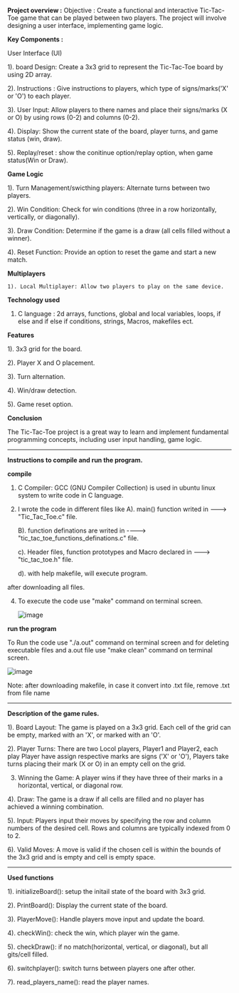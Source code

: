 **Project overview :** 
Objective : Create a functional and interactive Tic-Tac-Toe game that can be played between two players. The project will involve designing a user interface, implementing game logic.

**Key Components :**

User Interface (UI)

   1). board Design: Create a 3x3 grid to represent the Tic-Tac-Toe board by using 2D array.
   
   2). Instructions : Give instructions to players, which type of signs/marks('X' or 'O') to each player. 
   
   3). User Input: Allow players to there names and place their signs/marks (X or O) by using rows (0-2) and columns (0-2).
   
   4). Display: Show the current state of the board, player turns, and game status (win, draw).
   
   5). Replay/reset : show the conitinue option/replay option, when game status(Win or Draw).
   
**Game Logic**

  1). Turn Management/swicthing players: Alternate turns between two players.
  
  2). Win Condition: Check for win conditions (three in a row horizontally, vertically, or diagonally).
  
  3). Draw Condition: Determine if the game is a draw (all cells filled without a winner).
  
  4). Reset Function: Provide an option to reset the game and start a new match.
  
 **Multiplayers**
 
    1). Local Multiplayer: Allow two players to play on the same device.

**Technology used**

1) C language : 2d arrays, functions, global and local variables, loops, if else and if else if conditions, strings, Macros, makefiles ect.

**Features**

   1). 3x3 grid for the board.
   
   2). Player X and O placement.
   
   3). Turn alternation.
   
   4). Win/draw detection.
   
   5). Game reset option.

**Conclusion**

The Tic-Tac-Toe project is a great way to learn and implement fundamental programming concepts, including user input handling, game logic.

--------------------------------------------------------------------------------------------------------------------------------------------

**Instructions to compile and run the program.**

**compile**

 1) C Compiler: GCC (GNU Compiler Collection) is used in ubuntu linux system to write code in C language.
    
 2) I wrote the code in different files like
     A). main() function writed in   ---> "Tic_Tac_Toe.c" file.
    
     B). function definations are writed in   ---->  "tic_tac_toe_functions_definations.c"  file.
    
     c). Header files, function prototypes and Macro declared in ---> "tic_tac_toe.h"   file.
    
     d). with help makefile, will execute program.
    
after downloading all files.

4) To execute the code use "make" command on terminal screen.

   ![image](https://github.com/ganesh416/Tic_Tac_Toe_Assignment/assets/83450364/5f7d5319-24db-4442-adc7-a0661f01745b)


**run the program** 

 To Run the code use "./a.out" command on terminal screen  and for deleting executable files and a.out file use "make clean" command on terminal screen.

 ![image](https://github.com/ganesh416/Tic_Tac_Toe_Assignment/assets/83450364/0ba07a05-6921-4e0d-95ae-309df71bc0ca)




Note: after downloading makefile, in case it convert into .txt file, remove .txt from file name
 

----------------------------------------------------------------------------------------------------------------------------------------------
**Description of the game rules.**

    
1). Board Layout: The game is played on a 3x3 grid. Each cell of the grid can be empty, marked with an 'X', or marked with an 'O'.
   
2). Player Turns: There are two Locol players, Player1 and Player2, each play Player have assign respective marks are signs ('X' or 'O'), Players take turns placing their mark (X or O) in an empty cell on the grid. 

3) Winning the Game: A player wins if they have three of their marks in a horizontal, vertical, or diagonal row.
   
4). Draw: The game is a draw if all cells are filled and no player has achieved a winning combination.

5). Input: Players input their moves by specifying the row and column numbers of the desired cell. Rows and columns are typically indexed from 0 to 2.

6). Valid Moves: A move is valid if the chosen cell is within the bounds of the 3x3 grid and is empty and cell is empty space.


----------------------------------------------------------------------------------------------------------------------------------------------------

**Used functions**

1). initializeBoard(): setup the initail state of the board with 3x3 grid.

2). PrintBoard(): Display the current state of the board.

3). PlayerMove(): Handle players move input and update the board.

4). checkWin():  check the win, which player win the game.

5). checkDraw():  if no match(horizontal, vertical, or diagonal), but all gits/cell filled.

6). switchplayer(): switch turns between players one after other.

7). read_players_name(): read the player names.






     


